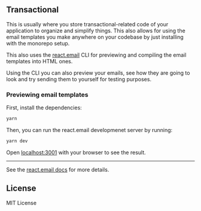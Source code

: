 ## Transactional

This is usually where you store transactional-related code of your application to organize and simplify things.
This also allows for using the email templates you make anywhere on your codebase by just installing with
the monorepo setup.

This also uses the [react.email](https://react.email/) CLI for previewing and compiling the email templates
into HTML ones.

Using the CLI you can also preview your emails, see how they are going to look and try sending them
to yourself for testing purposes.

### Previewing email templates

First, install the dependencies:

```sh
yarn
```

Then, you can run the react.email developmenet server by running:

```sh
yarn dev
```

Open [localhost:3001](http://localhost:3001) with your browser to see the result.

---

See the [react.email docs](https://react.email/docs/introduction) for more details.

## License

MIT License
